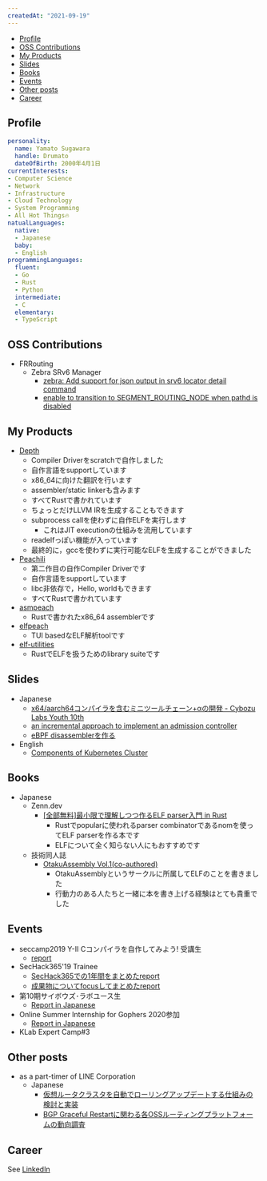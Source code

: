 ```yaml
---
createdAt: "2021-09-19"
---
```


- [Profile](#profile)
- [OSS Contributions](#oss-contributions)
- [My Products](#my-products)
- [Slides](#slides)
- [Books](#books)
- [Events](#events)
- [Other posts](#other-posts)
- [Career](#career)

## Profile

```yaml
personality:
  name: Yamato Sugawara
  handle: Drumato
  dateOfBirth: 2000年4月1日
currentInterests:
- Computer Science
- Network
- Infrastructure
- Cloud Technology
- System Programming
- All Hot Things🔥
natualLanguages:
  native:
  - Japanese
  baby:
  - English
programmingLanguages:
  fluent:
  - Go
  - Rust
  - Python
  intermediate:
  - C
  elementary:
  - TypeScript
```

## OSS Contributions

- FRRouting
  - Zebra SRv6 Manager
    - [zebra: Add support for json output in srv6 locator detail command](https://github.com/FRRouting/frr/pull/9899)
    - [enable to transition to SEGMENT_ROUTING_NODE when pathd is disabled](https://github.com/FRRouting/frr/pull/10350)

## My Products

- [Depth](https://github.com/Drumato/Depth)
  - Compiler Driverをscratchで自作しました
  - 自作言語をsupportしています
  - x86_64に向けた翻訳を行います
  - assembler/static linkerも含みます
  - すべてRustで書かれています
  - ちょっとだけLLVM IRを生成することもできます
  - subprocess callを使わずに自作ELFを実行します
    - これはJIT executionの仕組みを流用しています
  - readelfっぽい機能が入っています
  - 最終的に，gccを使わずに実行可能なELFを生成することができました
- [Peachili](https://github.com/Drumato/Peachili)
  - 第二作目の自作Compiler Driverです
  - 自作言語をsupportしています
  - libc非依存で，Hello, worldもできます
  - すべてRustで書かれています
- [asmpeach](https://github.com/Drumato/asmpeach)
  - Rustで書かれたx86_64 assemblerです
- [elfpeach](https://github.com/Drumato/elfpeach)
  - TUI basedなELF解析toolです
- [elf-utilities](https://github.com/Drumato/elf-utilities)
  - RustでELFを扱うためのlibrary suiteです

## Slides

- Japanese
  - [x64/aarch64コンパイラを含むミニツールチェーン+αの開発 - Cybozu Labs Youth 10th](https://speakerdeck.com/drumato/cybozu-labs-youth-10th)
  - [an incremental approach to implement an admission controller](https://speakerdeck.com/drumato/an-incremental-approach-to-implement-an-admission-controller)
  - [eBPF disassemblerを作る](https://speakerdeck.com/drumato/writing-an-experimental-ebpf-disassembler)
- English
  - [Components of Kubernetes Cluster](https://speakerdeck.com/drumato/components-of-kubernetes-cluster)

## Books

- Japanese
  - Zenn.dev
    - [[全部無料]最小限で理解しつつ作るELF parser入門 in Rust](https://zenn.dev/drumato/books/afc3e00a4c7f1d)
      - Rustでpopularに使われるparser combinatorであるnomを使ってELF parserを作る本です
      - ELFについて全く知らない人にもおすすめです
  - 技術同人誌
    - [OtakuAssembly Vol.1(co-authored)](https://booth.pm/ja/items/1578084)
      - OtakuAssemblyというサークルに所属してELFのことを書きました
      - 行動力のある人たちと一緒に本を書き上げる経験はとても貴重でした

## Events

- seccamp2019 Y-Ⅱ Cコンパイラを自作してみよう! 受講生
  - [report](https://www.drumato.com/ja/posts/c-compiler-at-seccamp2019/)
- SecHack365'19 Trainee
  - [SecHack365での1年間をまとめたreport](https://www.drumato.com/ja/posts/execution-program-infra-at-sechack365/)
  - [成果物についてfocusしてまとめたreport](https://www.drumato.com/ja/posts/execution-program-infra-in-rust/)
- 第10期サイボウズ･ラボユース生
  -  [Report in Japanese](https://www.drumato.com/ja/posts/cybozu-labs-youth-10th/)
- Online Summer Internship for Gophers 2020参加
  - [Report in Japanese](https://www.drumato.com/ja/posts/online-summer-internship-for-gophers-2020/)
- KLab Expert Camp#3

## Other posts

- as a part-timer of LINE Corporation
  - Japanese
    - [仮想ルータクラスタを自動でローリングアップデートする仕組みの検討と実装](https://engineering.linecorp.com/ja/blog/rollingupdate-vrouter-cluster/)
    - [BGP Graceful Restartに関わる各OSSルーティングプラットフォームの動向調査](https://engineering.linecorp.com/ja/blog/oss-routing-platform-involved-in-bgp-graceful-restart/)

## Career

See [LinkedIn](https://www.linkedin.com/in/drumato/)  
